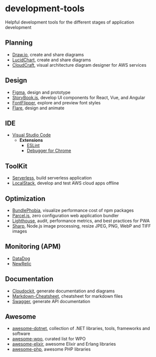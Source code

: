 # development-tools
Helpful development tools for the different stages of application development

## Planning
* [Draw.io](https://www.draw.io/), create and share diagrams
* [LucidChart](https://www.lucidchart.com/), create and share diagrams
* [CloudCraft](https://cloudcraft.co/), visual architecture diagram designer for AWS services

## Design
* [Figma](https://www.figma.com/), design and prototype
* [StoryBook.js](https://storybook.js.org/), develop UI components for React, Vue, and Angular
* [FontFlipper](https://fontflipper.com), explore and preview font styles
* [Flare](https://www.2dimensions.com/about-flare), design and animate

## IDE
* [Visual Studio Code](https://code.visualstudio.com/)
  * __Extensions__
    * [ESLint](https://marketplace.visualstudio.com/items?itemName=dbaeumer.vscode-eslint)
    * [Debugger for Chrome](https://marketplace.visualstudio.com/items?itemName=msjsdiag.debugger-for-chrome)

## ToolKit
* [Serverless](https://serverless.com/), build serverless application
* [LocalStack](https://localstack.cloud/), develop and test AWS cloud apps offline

## Optimization
* [BundlePhobia](https://bundlephobia.com/), visualize performance cost of npm packages
* [Parcel.js](https://parceljs.org/), zero configuration web application bundler
* [Lighthouse](https://github.com/GoogleChrome/lighthouse), audit, performance metrics, and best practices for PWA
* [Sharp](https://github.com/lovell/sharp), Node.js image processing, resize JPEG, PNG, WebP and TIFF images

## Monitoring (APM)
* [DataDog](https://www.datadoghq.com/)
* [NewRelic](https://newrelic.com/products/application-monitoring)

## Documentation
* [Cloudockit](https://www.cloudockit.com), generate documentation and diagrams
* [Markdown-Cheatsheet](https://github.com/tchapi/markdown-cheatsheet/blob/master/README.md), cheatsheet for markdown files
* [Swagger](https://swagger.io/), generate API documentation

## Awesome
* [awesome-dotnet](https://github.com/quozd/awesome-dotnet), collection of .NET libraries, tools, frameworks and software
* [awesome-wpo](https://github.com/davidsonfellipe/awesome-wpo), curated list for WPO
* [awesome-elixir](https://github.com/h4cc/awesome-elixir), awesome Elixir and Erlang libraries
* [awesome-php](https://github.com/ziadoz/awesome-php), awesome PHP libraries

